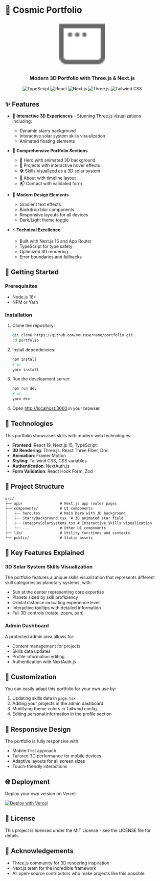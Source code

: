# 🌌 Cosmic Portfolio

<div align="center">
  <img src="public/window.svg" alt="Portfolio Logo" width="150" />
  <h3>Modern 3D Portfolio with Three.js & Next.js</h3>
  
  ![TypeScript](https://img.shields.io/badge/TypeScript-007ACC?style=for-the-badge&logo=typescript&logoColor=white)
  ![React](https://img.shields.io/badge/React-20232A?style=for-the-badge&logo=react&logoColor=61DAFB)
  ![Next.js](https://img.shields.io/badge/Next.js-black?style=for-the-badge&logo=next.js&logoColor=white)
  ![Three.js](https://img.shields.io/badge/Three.js-black?style=for-the-badge&logo=three.js&logoColor=white)
  ![Tailwind CSS](https://img.shields.io/badge/Tailwind_CSS-38B2AC?style=for-the-badge&logo=tailwind-css&logoColor=white)
</div>

## ✨ Features

- 🌟 **Interactive 3D Experiences** - Stunning Three.js visualizations including:

  - Dynamic starry background
  - Interactive solar system skills visualization
  - Animated floating elements

- 💼 **Comprehensive Portfolio Sections**

  - 🚀 Hero with animated 3D background
  - 📱 Projects with interactive hover effects
  - 🛠️ Skills visualized as a 3D solar system
  - 👤 About with timeline layout
  - 📬 Contact with validated form

- 🎨 **Modern Design Elements**

  - Gradient text effects
  - Backdrop blur components
  - Responsive layouts for all devices
  - Dark/Light theme toggle

- ⚡ **Technical Excellence**
  - Built with Next.js 15 and App Router
  - TypeScript for type safety
  - Optimized 3D rendering
  - Error boundaries and fallbacks

## 🚀 Getting Started

### Prerequisites

- Node.js 16+
- NPM or Yarn

### Installation

1. Clone the repository:

   ```bash
   git clone https://github.com/yourusername/portfolio.git
   cd portfolio
   ```

2. Install dependencies:

   ```bash
   npm install
   # or
   yarn install
   ```

3. Run the development server:

   ```bash
   npm run dev
   # or
   yarn dev
   ```

4. Open [http://localhost:3000](http://localhost:3000) in your browser

## 🧪 Technologies

This portfolio showcases skills with modern web technologies:

- **Frontend**: React 19, Next.js 15, TypeScript
- **3D Rendering**: Three.js, React Three Fiber, Drei
- **Animation**: Framer Motion
- **Styling**: Tailwind CSS, CSS variables
- **Authentication**: NextAuth.js
- **Form Validation**: React Hook Form, Zod

## 📁 Project Structure

```
src/
├── app/                 # Next.js app router pages
├── components/          # UI components
│   ├── hero.tsx         # Main hero with 3D background
│   ├── StarryBackground.tsx  # 3D animated star field
│   ├── CategorySolarSystems.tsx # Interactive skills visualization
│   └── ...              # Other UI components
├── lib/                 # Utility functions and contexts
└── public/              # Static assets
```

## 🎯 Key Features Explained

### 3D Solar System Skills Visualization

The portfolio features a unique skills visualization that represents different skill categories as planetary systems, with:

- Sun at the center representing core expertise
- Planets sized by skill proficiency
- Orbital distance indicating experience level
- Interactive tooltips with detailed information
- Full 3D controls (rotate, zoom, pan)

### Admin Dashboard

A protected admin area allows for:

- Content management for projects
- Skills data updates
- Profile information editing
- Authentication with NextAuth.js

## 🔧 Customization

You can easily adapt this portfolio for your own use by:

1. Updating skills data in `page.tsx`
2. Adding your projects in the admin dashboard
3. Modifying theme colors in Tailwind config
4. Editing personal information in the profile section

## 📱 Responsive Design

The portfolio is fully responsive with:

- Mobile-first approach
- Tailored 3D performance for mobile devices
- Adaptive layouts for all screen sizes
- Touch-friendly interactions

## 🌐 Deployment

Deploy your own version on Vercel:

[![Deploy with Vercel](https://vercel.com/button)](https://vercel.com/new/clone?repository-url=https%3A%2F%2Fgithub.com%2Fyourusername%2Fportfolio)

## 📄 License

This project is licensed under the MIT License - see the LICENSE file for details.

## 🙏 Acknowledgements

- Three.js community for 3D rendering inspiration
- Next.js team for the incredible framework
- All open-source contributors who make projects like this possible

